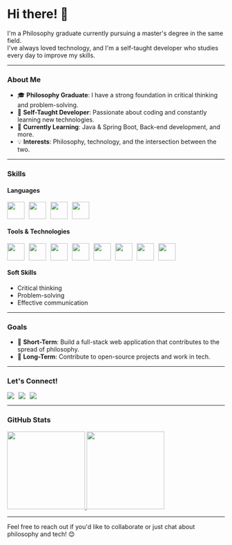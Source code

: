 # Hi there! 👋

I'm a Philosophy graduate currently pursuing a master's degree in the same field.  
I've always loved technology, and I'm a self-taught developer who studies every day to improve my skills.  

---

### About Me
- 🎓 **Philosophy Graduate**: I have a strong foundation in critical thinking and problem-solving.  
- 🚀 **Self-Taught Developer**: Passionate about coding and constantly learning new technologies.  
- 🌱 **Currently Learning**: Java & Spring Boot, Back-end development, and more.  
- 💡 **Interests**: Philosophy, technology, and the intersection between the two.  

---

### Skills
#### Languages
<div style="display: flex; gap: 10px;">
  <img loading="lazy" src="https://cdn.jsdelivr.net/gh/devicons/devicon@latest/icons/html5/html5-plain-wordmark.svg" width="40px"/>         
  <img loading="lazy" src="https://cdn.jsdelivr.net/gh/devicons/devicon@latest/icons/css3/css3-plain-wordmark.svg" width="40px"/>
  <img loading="lazy" src="https://cdn.jsdelivr.net/gh/devicons/devicon@latest/icons/javascript/javascript-plain.svg" width="40px"/>
  <img loading="lazy" src="https://cdn.jsdelivr.net/gh/devicons/devicon@latest/icons/typescript/typescript-original.svg" width="40px"/>
</div>

#### Tools & Technologies
<div style="display: flex; gap: 10px;">
  <img loading="lazy" src="https://cdn.jsdelivr.net/gh/devicons/devicon@latest/icons/linux/linux-original.svg" width="40px"/>
  <img loading="lazy" src="https://cdn.jsdelivr.net/gh/devicons/devicon@latest/icons/nodejs/nodejs-original-wordmark.svg" width="40px" />
  <img loading="lazy" src="https://cdn.jsdelivr.net/gh/devicons/devicon@latest/icons/git/git-original.svg" width="40px"/>
  <img loading="lazy" src="https://cdn.jsdelivr.net/gh/devicons/devicon@latest/icons/github/github-original.svg" width="40px"/>
  <img loading="lazy" src="https://cdn.jsdelivr.net/gh/devicons/devicon@latest/icons/jest/jest-plain.svg" width="40px"/>
  <img loading="lazy" src="https://cdn.jsdelivr.net/gh/devicons/devicon@latest/icons/vscode/vscode-original.svg" width="40px"/>
  <img loading="lazy" src="https://cdn.jsdelivr.net/gh/devicons/devicon@latest/icons/webpack/webpack-original.svg" width="40px"/>
  <img loading="lazy" src="https://cdn.jsdelivr.net/gh/devicons/devicon@latest/icons/npm/npm-original-wordmark.svg" width="40px"/>

</div>

#### Soft Skills
- Critical thinking
- Problem-solving
- Effective communication

---

### Goals
- 🔭 **Short-Term**: Build a full-stack web application that contributes to the spread of philosophy.  
- 🌟 **Long-Term**: Contribute to open-source projects and work in tech.  

---

### Let's Connect!
<div style="display: flex; gap: 10px;">
  <a href="https://instagram.com/luisoctavis" target="_blank">
    <img loading="lazy" src="https://img.shields.io/badge/-Instagram-%23E4405F?style=for-the-badge&logo=instagram&logoColor=white" target="_blank">
  </a>
  <a href="mailto:luisoctavius.sc@gmail.com" target="_blank">
    <img loading="lazy" src="https://img.shields.io/badge/Gmail-D14836?style=for-the-badge&logo=gmail&logoColor=white" target="_blank">
  </a>
  <a href="https://www.linkedin.com/in/luis-octavio" target="_blank">
    <img loading="lazy" src="https://img.shields.io/badge/-LinkedIn-%230077B5?style=for-the-badge&logo=linkedin&logoColor=white" target="_blank">
  </a>   
</div>

---

### GitHub Stats
<p align="center" style="display: flex; gap: 10px;">
  <a href="https://github.com/Big-Plato">
    <img height="180em" src="https://github-readme-stats-eight-theta.vercel.app/api?username=Big-Plato&show_icons=true&theme=vision-friendly-dark&include_all_commits=true&count_private=true"/>
    <img height="180em" src="https://github-readme-stats-eight-theta.vercel.app/api/top-langs/?username=Big-Plato&layout=compact&langs_count=8&theme=vision-friendly-dark"/>
  </a>
</p>

---

Feel free to reach out if you'd like to collaborate or just chat about philosophy and tech! 😊
